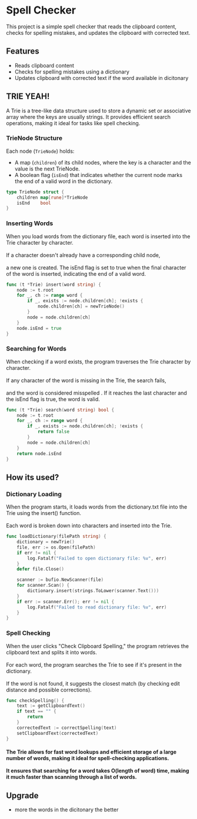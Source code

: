 # Spell Checker

This project is a simple spell checker that reads the clipboard content, checks for spelling mistakes, and updates the clipboard with corrected text.

## Features

- Reads clipboard content
- Checks for spelling mistakes using a dictionary
- Updates clipboard with corrected text if the word available in dicitonary


## TRIE YEAH!

A Trie is a tree-like data structure used to store a dynamic set or associative array where the keys are usually strings. It provides efficient search operations, making it ideal for tasks like spell checking.

### **TrieNode Structure**
Each node (`TrieNode`) holds:
- A map (`children`) of its child nodes, where the key is a character and the value is the next TrieNode.
- A boolean flag (`isEnd`) that indicates whether the current node marks the end of a valid word in the dictionary.

```go
type TrieNode struct {
    children map[rune]*TrieNode
    isEnd    bool
}
```

### Inserting Words
When you load words from the dictionary file, each word is inserted into the Trie character by character. <br ></br> If a character doesn't already have a corresponding child node,  <br ></br>a new one is created. The isEnd flag is set to true when the final character of the word is inserted, indicating the end of a valid word.

```go
func (t *Trie) insert(word string) {
    node := t.root
    for _, ch := range word {
        if _, exists := node.children[ch]; !exists {
            node.children[ch] = newTrieNode()
        }
        node = node.children[ch]
    }
    node.isEnd = true
}

```

### Searching for Words
When checking if a word exists, the program traverses the Trie character by character.<br ></br> If any character of the word is missing in the Trie, the search fails,<br ></br> and the word is considered misspelled . If it reaches the last character and the isEnd flag is true, the word is valid.


```go
func (t *Trie) search(word string) bool {
    node := t.root
    for _, ch := range word {
        if _, exists := node.children[ch]; !exists {
            return false
        }
        node = node.children[ch]
    }
    return node.isEnd
}
```

## How its used?

### Dictionary Loading
When the program starts, it loads words from the dictionary.txt file into the Trie using the insert() function.<br ></br> Each word is broken down into characters and inserted into the Trie.


```go
func loadDictionary(filePath string) {
    dictionary = newTrie()
    file, err := os.Open(filePath)
    if err != nil {
        log.Fatalf("Failed to open dictionary file: %v", err)
    }
    defer file.Close()

    scanner := bufio.NewScanner(file)
    for scanner.Scan() {
        dictionary.insert(strings.ToLower(scanner.Text()))
    }
    if err := scanner.Err(); err != nil {
        log.Fatalf("Failed to read dictionary file: %v", err)
    }
}
```

### Spell Checking
When the user clicks "Check Clipboard Spelling," the program retrieves the clipboard text and splits it into words.<br ></br> For each word, the program searches the Trie to see if it's present in the dictionary. <br ></br> If the word is not found, it suggests the closest match (by checking edit distance and possible corrections).

```go
func checkSpelling() {
    text := getClipboardText()
    if text == "" {
        return
    }
    correctedText := correctSpelling(text)
    setClipboardText(correctedText)
}

```

#### The Trie allows for fast word lookups and efficient storage of a large number of words, making it ideal for spell-checking applications.<br ></br> It ensures that searching for a word takes O(length of word) time, making it much faster than scanning through a list of words.

## Upgrade

- more the words in the dicitonary the better
